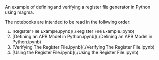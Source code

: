 An example of defining and verifying a register file generator in Python using
magma.

The notebooks are intended to be read in the following order:
1. [Register File Example.ipynb](./Register File Example.ipynb)
1. [Defining an APB Model in Python.ipynb](./Defining an APB Model in Python.ipynb)
1. [Verifying The Register File.ipynb](./Verifying The Register File.ipynb)
1. [Using the Register File.ipynb](./Using the Register File.ipynb)
